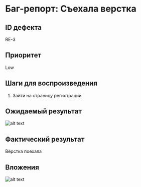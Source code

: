 # Баг-репорт: Съехала верстка

## ID дефекта
RE-3

## Приоритет
Low

## Шаги для воспроизведения
1. Зайти на страницу регистрации

## Ожидаемый результат
![alt text](image-4.png)

## Фактический результат
Вёрстка поехала

## Вложения
![alt text](image-3.png)